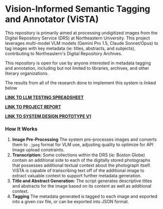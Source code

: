 # Vision-Informed Semantic Tagging and Annotator (ViSTA)

This repository is primarily aimed at processing undigitized images from the Digital Repository Service (DRS) at Northeastern University. This project leverages multi-model VLM models (Gemini Pro 1.5, Claude Sonnet/Opus) to tag images with key metadata (ie: titles, abstracts, and subjects), contributing to Northeastern's Digital Repository Archives.

This repository is open for use by anyone interested in metadata tagging and annotation, including but not limited to libraries, archives, and other literary organizations.

The results from all of the research done to implement this system is linked below

**[LINK TO LLM TESTING SPREADSHEET](https://docs.google.com/spreadsheets/d/1R5ee1EAB3jAFGcf7yF1zcKy2gPfhhpjEfJ12hB3jQ3M/edit?usp=sharing)**

**[LINK TO PROJECT REPORT](https://docs.google.com/document/d/1D2Sl5qin717Rd5SLhbf8nJ0PCjrHwAxFPNjmyL1c4vk/edit?usp=sharing)**

**[LINK TO SYSTEM DESIGN PROTOTYPE V1](System_Design_(ROUGHDRAFT).pdf)**

### How It Works
1. **Image Pre-Processing** The system pre-processes images and converts them to `.jpeg` format for VLM use, adjusting quality to optimize for API Image upload constraints. 
2. **Transcription:** Some collections within the DRS (ie: Boston Globe) contain an additional side to each of the digitally stored photographs that possesses additional textual context about the photograph itself. ViSTA is capable of transcribing text off of the additional image to extract valuable context to support further metadata generation.
3. **Title and Abstract Generation:** The script generates descriptive titles and abstracts for the image based on its content as well as additional context.
4. **Tagging** The metadata generated is tagged to each image and exported into a given csv file, or can be exported into JSON format. 

